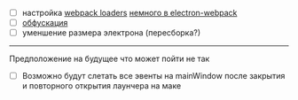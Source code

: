 - [ ] настройка [webpack loaders](https://webpack.js.org/loaders/) [немного в electron-webpack](https://github.com/electron-userland/electron-webpack/blob/master/packages/electron-webpack/src/targets/RendererTarget.ts)
- [ ] [обфускация](https://github.com/javascript-obfuscator/javascript-obfuscator)
- [ ] уменшение размера электрона (пересборка?)

---

Предположение на будущее что может пойти не так

- [ ] Возможно будут слетать все эвенты на mainWindow после закрытия и повторного открытия лаунчера на маке
